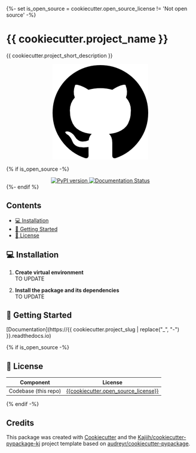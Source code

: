 {%- set is_open_source = cookiecutter.open_source_license != 'Not open source' -%}

# {{ cookiecutter.project_name }}

{{ cookiecutter.project_short_description }}

<p align="center">
  <img src="media/package_illustration.png" alt="Illustration">
</p>

{% if is_open_source -%}
<div align="center">
    <a href="https://pypi.python.org/pypi/{{ cookiecutter.project_slug }}">
        <img src="https://img.shields.io/pypi/v/{{ cookiecutter.project_slug }}.svg" alt="PyPI version">
    </a>
    <a href="https://{{ cookiecutter.project_slug | replace('_', '-') }}.readthedocs.io/en/latest/?version=latest">
        <img src="https://readthedocs.org/projects/{{ cookiecutter.project_slug | replace('_', '-') }}/badge/?version=latest" alt="Documentation Status">
    </a>
</div>
{%- endif %}

## Contents <!-- omit from toc -->

- [💻 Installation](#-installation)
- [🏃 Getting Started](#-getting-started)
- [🧾 License](#-license)

## 💻 Installation

1. **Create virtual environment**\
    TO UPDATE

2. **Install the package and its dependencies**\
    TO UPDATE

<!-- ### Requirements -->

## 🏃 Getting Started

[Documentation](https://{{ cookiecutter.project_slug | replace("_", "-") }}.readthedocs.io)

<!-- ## 📔 Citation -->

{% if is_open_source -%}

## 🧾 License

| Component            | License                                                                  |
| -------------------- | -------------------------------------------------------------------------|
| Codebase (this repo) | [{{cookiecutter.open_source_license}}](LICENSE)|

{% endif -%}

<!-- ## 🤝 Contributing -->

## Credits <!-- omit from toc -->

This package was created with [Cookiecutter](https://github.com/audreyr/cookiecutter) and the [Kajiih/cookiecutter-pypackage-kj](https://github.com/Kajiih/cookiecutter-pypackage-kj) project template based on  [audreyr/cookiecutter-pypackage](https://github.com/audreyr/cookiecutter-pypackage).

